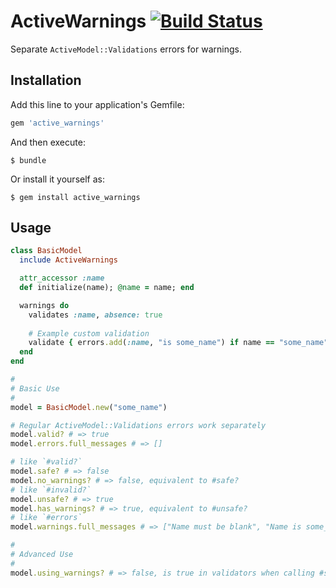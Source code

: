 # ActiveWarnings [![Build Status](https://travis-ci.org/s12chung/active_warnings.svg?branch=test_active_model)](https://travis-ci.org/s12chung/active_warnings)

Separate `ActiveModel::Validations` errors for warnings.

## Installation

Add this line to your application's Gemfile:

```ruby
gem 'active_warnings'
```

And then execute:

    $ bundle

Or install it yourself as:

    $ gem install active_warnings

## Usage

```ruby
class BasicModel
  include ActiveWarnings

  attr_accessor :name
  def initialize(name); @name = name; end

  warnings do
    validates :name, absence: true
    
    # Example custom validation
    validate { errors.add(:name, "is some_name") if name == "some_name" }
  end
end

#
# Basic Use
#
model = BasicModel.new("some_name")

# Regular ActiveModel::Validations errors work separately
model.valid? # => true		
model.errors.full_messages # => []

# like `#valid?`
model.safe? # => false
model.no_warnings? # => false, equivalent to #safe?
# like `#invalid?`
model.unsafe? # => true
model.has_warnings? # => true, equivalent to #unsafe?
# like `#errors`
model.warnings.full_messages # => ["Name must be blank", "Name is some_name"]

#
# Advanced Use
#
model.using_warnings? # => false, is true in validators when calling #safe?
```

